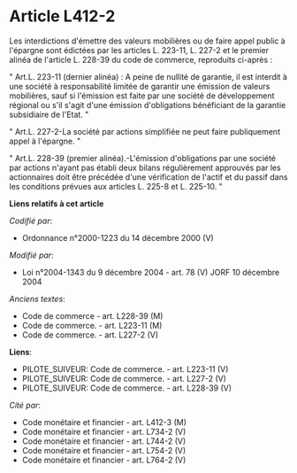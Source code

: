 # Article L412-2

Les interdictions d'émettre des valeurs mobilières ou de faire appel public à l'épargne sont édictées par les articles L.
223-11, L. 227-2 et le premier alinéa de l'article L. 228-39 du code de commerce, reproduits ci-après : 

" Art.L. 223-11 (dernier alinéa) : A peine de nullité de garantie, il est interdit à une société à responsabilité limitée de
garantir une émission de valeurs mobilières, sauf si l'émission est faite par une société de développement régional ou s'il
s'agit d'une émission d'obligations bénéficiant de la garantie subsidiaire de l'Etat. " 

" Art.L. 227-2-La société par actions simplifiée ne peut faire publiquement appel à l'épargne. " 

" Art.L. 228-39 (premier alinéa).-L'émission d'obligations par une société par actions n'ayant pas établi deux bilans
régulièrement approuvés par les actionnaires doit être précédée d'une vérification de l'actif et du passif dans les
conditions prévues aux articles L. 225-8 et L. 225-10. "

**Liens relatifs à cet article**

_Codifié par_:

  - Ordonnance n°2000-1223 du 14 décembre 2000 (V)

_Modifié par_:

  - Loi n°2004-1343 du 9 décembre 2004 - art. 78 (V) JORF 10 décembre 2004

_Anciens textes_:

  - Code de commerce - art. L228-39 (M)
  - Code de commerce. - art. L223-11 (M)
  - Code de commerce. - art. L227-2 (V)

**Liens**:

  - PILOTE_SUIVEUR: Code de commerce. - art. L223-11 (V)
  - PILOTE_SUIVEUR: Code de commerce. - art. L227-2 (V)
  - PILOTE_SUIVEUR: Code de commerce. - art. L228-39 (V)

_Cité par_:

  - Code monétaire et financier - art. L412-3 (M)
  - Code monétaire et financier - art. L734-2 (V)
  - Code monétaire et financier - art. L744-2 (V)
  - Code monétaire et financier - art. L754-2 (V)
  - Code monétaire et financier - art. L764-2 (V)
